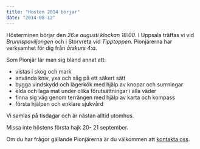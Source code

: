 ```yaml
---
title: "Hösten 2014 börjar"
date: "2014-08-12"
---
```

Hösterminen börjar den _26:e augusti klockan 18:00_. I Uppsala träffas vi vid _Brunnspaviljongen_ och i Storvreta vid _Tipptoppen_.
Pionjärerna har verksamhet för dig från _årskurs 4:a_.

Som Pionjär lär man sig bland annat att:

- vistas i skog och mark
- använda kniv, yxa och såg på ett säkert sätt
- bygga vindskydd och lägerkök med hjälp av knopar och surrningar
- elda och laga mat under olika förutsättningar i alla väder
- finna sig väg genom terrängen med hjälp av karta och kompass
- första hjälpen och enklare sjukvård

Vi samlas på tisdagar och är nästan alltid utomhus.

Missa inte höstens första hajk 20- 21 september.

Om du har frågor gällande Pionjärerna är du välkommen att [kontakta oss](/kontakt).
